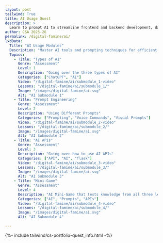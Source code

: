 ```yaml
---
layout: post 
tailwind: True
title: AI Usage Quest
description: >
  Learn to prompt AI to streamline frontend and backend development, data visualization, and resume building
author: CSA 2025-26
permalink: /digital-famine/ai/
lxdData:
  Title: "AI Usage Modules"
  Description: "Master AI tools and prompting techniques for efficient development!"
  Topics:
    - Title: "Types of AI"
      Genre: "Assessment"
      Level: 1
      Description: "Going over the three types of AI"
      Categories: ["ChatGPT", "AI"]
      Video: "/digital-famine/ai/submodule_1-video"
      Lessons: "/digital-famine/ai/submodule_1/"
      Image: "/images/digital-famine/ai.svg"
      Alt: "AI Submodule 1"
    - Title: "Prompt Engineering"
      Genre: "Assessment"
      Level: 2
      Description: "Using Different Prompts"
      Categories: ["Prompting", "Voice Commands", "Visual Prompts"]
      Video: "/digital-famine/ai/submodule_2-video"
      Lessons: "/digital-famine/ai/submodule_2/"
      Image: "/images/digital-famine/ai.svg"
      Alt: "AI Submodule 2"
    - Title: "AI APIs"
      Genre: "Assessment"
      Level: 3
      Description: "Going over how to use AI APIs"
      Categories: ["API", "AI", "flask"]
      Video: "/digital-famine/ai/submodule_3-video"
      Lessons: "/digital-famine/ai/submodule_3/"
      Image: "/images/digital-famine/ai.svg"
      Alt: "AI Submodule 3"
    - Title: "Mini-Game"
      Genre: "Assessment"
      Level: 4
      Description: "AI Mini-Game that tests knowledge from all three levels"
      Categories: ["AI", "Prompts", "APIs"]
      Video: "/digital-famine/ai/submodule_4-video"
      Lessons: "/digital-famine/ai/submodule_4/"
      Image: "/images/digital-famine/ai.svg"
      Alt: "AI Submodule 4"
    
---
```

{%- include tailwind/cs-portfolio-quest_info.html -%}